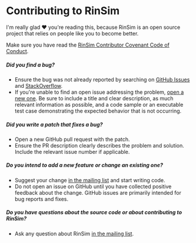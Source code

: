 # Contributing to RinSim

I'm really glad ❤ you're reading this, because RinSim is an open source project that relies on people like you to become better.

Make sure you have read the [RinSim Contributor Covenant Code of Conduct](CODE_OF_CONDUCT.md).

##### Did you find a bug?

 - Ensure the bug was not already reported by searching on [GitHub Issues](https://github.com/rinde/RinSim/issues) and [StackOverflow](https://stackoverflow.com/questions/tagged/rinsim).
 - If you're unable to find an open issue addressing the problem, [open a new one](https://github.com/rinde/RinSim/issues/new). Be sure to include a title and clear description, as much relevant information as possible, and a code sample or an executable test case demonstrating the expected behavior that is not occurring.

##### Did you write a patch that fixes a bug?
 - Open a new GitHub pull request with the patch.
 - Ensure the PR description clearly describes the problem and solution. Include the relevant issue number if applicable.

##### Do you intend to add a new feature or change an existing one?
 - Suggest your change [in the mailing list](https://groups.google.com/d/forum/rinsim) and start writing code.
 - Do not open an issue on GitHub until you have collected positive feedback about the change. GitHub issues are primarily intended for bug reports and fixes.

##### Do you have questions about the source code or about contributing to RinSim?
 - Ask any question about RinSim [in the mailing list](https://groups.google.com/d/forum/rinsim).

